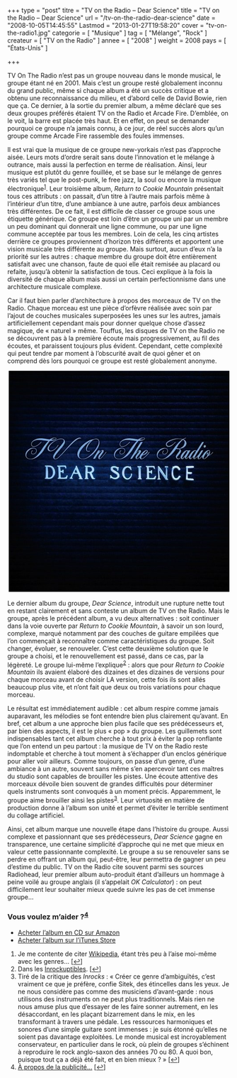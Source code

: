 +++
type = "post"
titre = "TV on the Radio &#8211; Dear Science"
title = "TV on the Radio &#8211; Dear Science"
url = "/tv-on-the-radio-dear-science"
date = "2008-10-05T14:45:55"
Lastmod = "2013-01-27T19:58:20"
cover = "tv-on-the-radio1.jpg"
categorie = [ "Musique" ]
tag = [ "Mélange", "Rock" ]
createur = [ "TV on the Radio" ]
annee = [ "2008" ]
weight = 2008
pays = [ "États-Unis" ]

+++

<p>TV On The Radio n&rsquo;est pas un groupe nouveau dans le monde musical, le groupe étant né en 2001. Mais c&rsquo;est un groupe resté globalement inconnu du grand public, même si chaque album a été un succès critique et a obtenu une reconnaissance du milieu, et d&rsquo;abord celle de David Bowie, rien que ça. Ce dernier, à la sortie du premier album, a même déclaré que ses deux groupes préférés étaient TV on the Radio et Arcade Fire. D&rsquo;emblée, on le voit, la barre est placée très haut. Et en effet, on peut se demander pourquoi ce groupe n&rsquo;a jamais connu, à ce jour, de réel succès alors qu&rsquo;un groupe comme Arcade Fire rassemble des foules immenses.</p>
<p>Il est vrai que la musique de ce groupe new-yorkais n&rsquo;est pas d&rsquo;approche aisée. Leurs mots d&rsquo;ordre serait sans doute l&rsquo;innovation et le mélange à outrance, mais aussi la perfection en terme de réalisation. Ainsi, leur musique est plutôt du genre fouillée, et se base sur le mélange de genres très variés tel que le post-punk, le free jazz, la soul ou encore la musique électronique<sup><a href="#footnote_0_770" id="identifier_0_770" class="footnote-link footnote-identifier-link" title="Je me contente de citer Wikipedia, &eacute;tant tr&egrave;s peu &agrave; l&rsquo;aise moi-m&ecirc;me avec les genres&hellip;">1</a></sup>. Leur troisième album, <em>Return to Cookie Mountain</em> présentait tous ces attributs : on passait, d&rsquo;un titre à l&rsquo;autre mais parfois même à l&rsquo;intérieur d&rsquo;un titre, d&rsquo;une ambiance à une autre, parfois deux ambiances très différentes. De ce fait, il est difficile de classer ce groupe sous une étiquette générique. Ce groupe est loin d&rsquo;être un groupe uni par un membre un peu dominant qui donnerait une ligne commune, ou par une ligne commune acceptée par tous les membres. Loin de cela, les cinq artistes derrière ce groupes proviennent d&rsquo;horizon très différents et apportent une vision musicale très différente au groupe. Mais surtout, aucun d&rsquo;eux n&rsquo;a la priorité sur les autres : chaque membre du groupe doit être entièrement satisfait avec une chanson, faute de quoi elle était remisée au placard ou refaite, jusqu&rsquo;à obtenir la satisfaction de tous. Ceci explique à la fois la diversité de chaque album mais aussi un certain perfectionnisme dans une architecture musicale complexe.</p>
<p>Car il faut bien parler d&rsquo;architecture à propos des morceaux de TV on the Radio. Chaque morceau est une pièce d&rsquo;orfèvre réalisée avec soin par l&rsquo;ajout de couches musicales superposées les unes sur les autres, jamais artificiellement cependant mais pour donner quelque chose d&rsquo;assez magique, de &laquo;&nbsp;naturel&nbsp;&raquo; même. Touffus, les disques de TV on the Radio ne se découvrent pas à la première écoute mais progressivement, au fil des écoutes, et paraissent toujours plus évident. Cependant, cette complexité qui peut tendre par moment à l&rsquo;obscurité avait de quoi gêner et on comprend dès lors pourquoi ce groupe est resté globalement anonyme.</p>
<p style="text-align: center;"><img class="size-full wp-image-2707 aligncenter" title="tv-on-the-radio-dear-science-2008" src="tv-on-the-radio-dear-science-2008.jpg" alt="" width="499" height="498" /></p>
<p>Le dernier album du groupe, <em>Dear Science</em>, introduit une rupture nette tout en restant clairement et sans conteste un album de TV on the Radio. Mais le groupe, après le précédent album, a vu deux alternatives : soit continuer dans la voie ouverte par <em>Return to Cookie Mountain</em>, à savoir un son lourd, complexe, marqué notamment par des couches de guitare empilées que l&rsquo;on commençait à reconnaître comme caractéristiques du groupe. Soit changer, évoluer, se renouveler. C&rsquo;est cette deuxième solution que le groupe a choisi, et le renouvellement est passé, dans ce cas, par la légèreté. Le groupe lui-même l&rsquo;explique<sup><a href="#footnote_1_770" id="identifier_1_770" class="footnote-link footnote-identifier-link" title="Dans les Inrockuptibles.">2</a></sup> : alors que pour <em>Return to Cookie Mountain</em> ils avaient élaboré des dizaines et des dizaines de versions pour chaque morceau avant de choisir LA version, cette fois ils sont allés beaucoup plus vite, et n&rsquo;ont fait que deux ou trois variations pour chaque morceau.</p>
<p>Le résultat est immédiatement audible : cet album respire comme jamais auparavant, les mélodies se font entendre bien plus clairement qu&rsquo;avant. En bref, cet album a une approche bien plus facile que ses prédécesseurs et, par bien des aspects, il est le plus &laquo;&nbsp;pop&nbsp;&raquo; du groupe. Les guillemets sont indispensables tant cet album cherche à tout prix à éviter la pop ronflante que l&rsquo;on entend un peu partout : la musique de TV on the Radio reste indomptable et cherche à tout moment à s&rsquo;échapper d&rsquo;un enclos générique pour aller voir ailleurs. Comme toujours, on passe d&rsquo;un genre, d&rsquo;une ambiance à un autre, souvent sans même s&rsquo;en apercevoir tant ces maîtres du studio sont capables de brouiller les pistes. Une écoute attentive des morceaux dévoile bien souvent de grandes difficultés pour déterminer quels instruments sont convoqués à un moment précis. Apparemment, le groupe aime brouiller ainsi les pistes<sup><a href="#footnote_2_770" id="identifier_2_770" class="footnote-link footnote-identifier-link" title="Tir&eacute; de la critique des Inrocks : &laquo;&nbsp;Cr&eacute;er ce genre d&rsquo;ambigu&iuml;t&eacute;s, c&rsquo;est vraiment ce que je pr&eacute;f&egrave;re, confie Sitek, des &eacute;tincelles dans les yeux. Je ne nous consid&egrave;re pas comme des musiciens d&rsquo;avant-garde : nous utilisons des instruments on ne peut plus traditionnels. Mais rien ne nous amuse plus que d&rsquo;essayer de les faire sonner autrement, en les d&eacute;saccordant, en les pla&ccedil;ant bizarrement dans le mix, en les transformant &agrave; travers une p&eacute;dale. Les ressources harmoniques et sonores d&rsquo;une simple guitare sont immenses : je suis &eacute;tonn&eacute; qu&rsquo;elles ne soient pas davantage exploit&eacute;es. Le monde musical est incroyablement conservateur, en particulier dans le rock, o&ugrave; plein de groupes s&rsquo;&eacute;chinent &agrave; reproduire le rock anglo-saxon des ann&eacute;es 70 ou 80. A quoi bon, puisque tout &ccedil;a a d&eacute;j&agrave; &eacute;t&eacute; fait, et en bien mieux ?&nbsp;&raquo;">3</a></sup>. Leur virtuosité en matière de production donne à l&rsquo;album son unité et permet d&rsquo;éviter le terrible sentiment du collage artificiel.</p>
<p>Ainsi, cet album marque une nouvelle étape dans l&rsquo;histoire du groupe. Aussi complexe et passionnant que ses prédécesseurs, <em>Dear Science</em> gagne en transparence, une certaine simplicité d&rsquo;approche qui ne met que mieux en valeur cette passionnante complexité. Le groupe a su se renouveler sans se perdre en offrant un album qui, peut-être, leur permettra de gagner un peu d&rsquo;estime du public. TV on the Radio cite souvent parmi ses sources Radiohead, leur premier album auto-produit étant d&rsquo;ailleurs un hommage à peine voilé au groupe anglais (il s&rsquo;appelait <em>OK Calculator</em>) : on peut difficilement leur souhaiter mieux quede suivre les pas de cet immense groupe&#8230;</p>
<div class="amazon">
<h3>Vous voulez m&rsquo;aider ?<sup><a href="#footnote_3_770" id="identifier_3_770" class="footnote-link footnote-identifier-link" title="&Agrave; propos de la publicit&eacute;&hellip;">4</a></sup></h3>
<ul>
<li><a href="http://www.amazon.fr/gp/product/B001EOQTSI/ref=as_li_ss_tl?ie=UTF8&tag=leblogdenic07-21&linkCode=as2&camp=1642&creative=19458&creativeASIN=B001EOQTSI">Acheter l&rsquo;album en CD sur Amazon</a></li>
<li><a href="https://itunes.apple.com/fr/album/dear-science-bonus-track-version/id289963250">Acheter l&rsquo;album sur l&rsquo;iTunes Store</a></li>
</ul>
</div>
<ol class="footnotes"><li id="footnote_0_770" class="footnote">Je me contente de citer <a href="http://en.wikipedia.org/wiki/TV_on_the_Radio">Wikipedia</a>, étant très peu à l&rsquo;aise moi-même avec les genres&#8230; [<a href="#identifier_0_770" class="footnote-link footnote-back-link">&#8617;</a>]</li><li id="footnote_1_770" class="footnote">Dans les <a href="http://www.lesinrocks.com/musique/musique-article/dear-science-tv-on-the-radio/?cHash=dafa442146">Inrockuptibles</a>. [<a href="#identifier_1_770" class="footnote-link footnote-back-link">&#8617;</a>]</li><li id="footnote_2_770" class="footnote">Tiré de la critique des <em>Inrocks</em> : &laquo;&nbsp;Créer ce genre d’ambiguïtés, c’est vraiment ce que je préfère, confie Sitek, des étincelles dans les yeux. Je ne nous considère pas comme des musiciens d’avant-garde : nous utilisons des instruments on ne peut plus traditionnels. Mais rien ne nous amuse plus que d’essayer de les faire sonner autrement, en les désaccordant, en les plaçant bizarrement dans le mix, en les transformant à travers une pédale. Les ressources harmoniques et sonores d&rsquo;une simple guitare sont immenses : je suis étonné qu’elles ne soient pas davantage exploitées. Le monde musical est incroyablement conservateur, en particulier dans le rock, où plein de groupes s’échinent à reproduire le rock anglo-saxon des années 70 ou 80. A quoi bon, puisque tout ça a déjà été fait, et en bien mieux ?&nbsp;&raquo; [<a href="#identifier_2_770" class="footnote-link footnote-back-link">&#8617;</a>]</li><li id="footnote_3_770" class="footnote"><a href="/soutien/">À propos de la publicité…</a> [<a href="#identifier_3_770" class="footnote-link footnote-back-link">&#8617;</a>]</li></ol>

